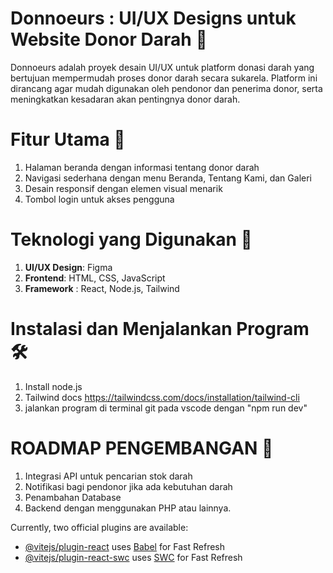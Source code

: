 # Donnoeurs : UI/UX Designs untuk Website Donor Darah 🔴
Donnoeurs adalah proyek desain UI/UX untuk platform donasi darah yang bertujuan mempermudah proses donor darah secara sukarela. Platform ini dirancang agar mudah digunakan oleh pendonor dan penerima donor, serta meningkatkan kesadaran akan pentingnya donor darah.

# Fitur Utama 🌟
1.  Halaman beranda dengan informasi tentang donor darah
2.  Navigasi sederhana dengan menu Beranda, Tentang Kami, dan Galeri
3.  Desain responsif dengan elemen visual menarik
4.  Tombol login untuk akses pengguna

# Teknologi yang Digunakan 🚀
1. **UI/UX Design**: Figma
2. **Frontend**: HTML, CSS, JavaScript 
3. **Framework** : React, Node.js, Tailwind

# Instalasi dan Menjalankan Program🛠
1. Install node.js
2. Tailwind docs https://tailwindcss.com/docs/installation/tailwind-cli
3. jalankan program di terminal  git pada vscode dengan "npm run dev"

# ROADMAP PENGEMBANGAN 📢
1.  Integrasi API untuk pencarian stok darah
2.  Notifikasi bagi pendonor jika ada kebutuhan darah
3.  Penambahan Database
4.  Backend dengan menggunakan PHP atau lainnya.
   
Currently, two official plugins are available:

- [@vitejs/plugin-react](https://github.com/vitejs/vite-plugin-react/blob/main/packages/plugin-react/README.md) uses [Babel](https://babeljs.io/) for Fast Refresh
- [@vitejs/plugin-react-swc](https://github.com/vitejs/vite-plugin-react-swc) uses [SWC](https://swc.rs/) for Fast Refresh
